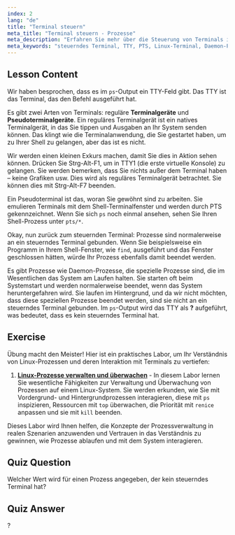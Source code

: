```yaml
---
index: 2
lang: "de"
title: "Terminal steuern"
meta_title: "Terminal steuern - Prozesse"
meta_description: "Erfahren Sie mehr über die Steuerung von Terminals in Linux, einschließlich TTY vs. PTS, und wie Prozesse an diese gebunden sind. Verstehen Sie Daemon-Prozesse. Beginnen Sie Ihre Linux-Reise!"
meta_keywords: "steuerndes Terminal, TTY, PTS, Linux-Terminal, Daemon-Prozesse, Linux-Anfänger, Linux-Tutorial, Linux-Anleitung"
---
```


## Lesson Content

Wir haben besprochen, dass es im `ps`-Output ein TTY-Feld gibt. Das TTY ist das Terminal, das den Befehl ausgeführt hat.

Es gibt zwei Arten von Terminals: reguläre **Terminalgeräte** und **Pseudoterminalgeräte**. Ein reguläres Terminalgerät ist ein natives Terminalgerät, in das Sie tippen und Ausgaben an Ihr System senden können. Das klingt wie die Terminalanwendung, die Sie gestartet haben, um zu Ihrer Shell zu gelangen, aber das ist es nicht.

Wir werden einen kleinen Exkurs machen, damit Sie dies in Aktion sehen können. Drücken Sie Strg-Alt-F1, um in TTY1 (die erste virtuelle Konsole) zu gelangen. Sie werden bemerken, dass Sie nichts außer dem Terminal haben – keine Grafiken usw. Dies wird als reguläres Terminalgerät betrachtet. Sie können dies mit Strg-Alt-F7 beenden.

Ein Pseudoterminal ist das, woran Sie gewöhnt sind zu arbeiten. Sie emulieren Terminals mit dem Shell-Terminalfenster und werden durch PTS gekennzeichnet. Wenn Sie sich `ps` noch einmal ansehen, sehen Sie Ihren Shell-Prozess unter `pts/*`.

Okay, nun zurück zum steuernden Terminal: Prozesse sind normalerweise an ein steuerndes Terminal gebunden. Wenn Sie beispielsweise ein Programm in Ihrem Shell-Fenster, wie `find`, ausgeführt und das Fenster geschlossen hätten, würde Ihr Prozess ebenfalls damit beendet werden.

Es gibt Prozesse wie Daemon-Prozesse, die spezielle Prozesse sind, die im Wesentlichen das System am Laufen halten. Sie starten oft beim Systemstart und werden normalerweise beendet, wenn das System heruntergefahren wird. Sie laufen im Hintergrund, und da wir nicht möchten, dass diese speziellen Prozesse beendet werden, sind sie nicht an ein steuerndes Terminal gebunden. Im `ps`-Output wird das TTY als **?** aufgeführt, was bedeutet, dass es kein steuerndes Terminal hat.

## Exercise

Übung macht den Meister! Hier ist ein praktisches Labor, um Ihr Verständnis von Linux-Prozessen und deren Interaktion mit Terminals zu vertiefen:

1. **[Linux-Prozesse verwalten und überwachen](https://labex.io/de/labs/comptia-manage-and-monitor-linux-processes-590864)** - In diesem Labor lernen Sie wesentliche Fähigkeiten zur Verwaltung und Überwachung von Prozessen auf einem Linux-System. Sie werden erkunden, wie Sie mit Vordergrund- und Hintergrundprozessen interagieren, diese mit `ps` inspizieren, Ressourcen mit `top` überwachen, die Priorität mit `renice` anpassen und sie mit `kill` beenden.

Dieses Labor wird Ihnen helfen, die Konzepte der Prozessverwaltung in realen Szenarien anzuwenden und Vertrauen in das Verständnis zu gewinnen, wie Prozesse ablaufen und mit dem System interagieren.

## Quiz Question

Welcher Wert wird für einen Prozess angegeben, der kein steuerndes Terminal hat?

## Quiz Answer

?
